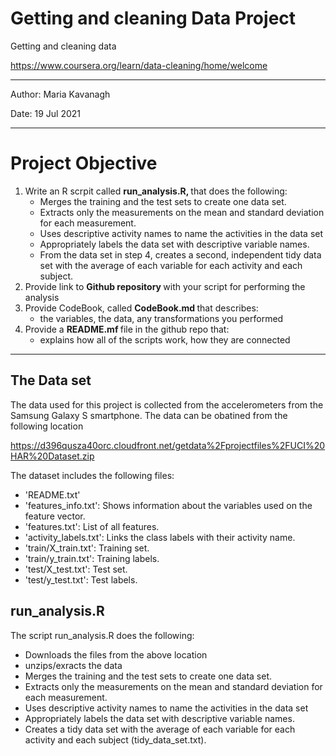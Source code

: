 # Getting and cleaning Data Project
Getting and cleaning data <p> 
https://www.coursera.org/learn/data-cleaning/home/welcome <p>
  
*********************************************
<p> 
Author: Maria Kavanagh <p> 
Date: 19 Jul 2021 <p> 
 
*********************************************
# Project Objective

1. Write an R scrpit called <b> run_analysis.R, </b> that does the following:
    - Merges the training and the test sets to create one data set.
    - Extracts only the measurements on the mean and standard deviation for each measurement.
    - Uses descriptive activity names to name the activities in the data set
    - Appropriately labels the data set with descriptive variable names.
    - From the data set in step 4, creates a second, independent tidy data set with the average of each variable for each activity and each subject.
2. Provide link to <b> Github repository </b> with your script for performing the analysis
3. Provide CodeBook, called <b> CodeBook.md </b> that describes: 
    - the variables, the data, any transformations you performed 
4. Provide a <b> README.mf </b> file in the github repo that:
    - explains how all of the scripts work, how they are connected
 
**********************************************
## The Data set  
  
The data used for this project is collected from the accelerometers from the Samsung Galaxy S smartphone.
The data can be obatined from the following location 
 
https://d396qusza40orc.cloudfront.net/getdata%2Fprojectfiles%2FUCI%20HAR%20Dataset.zip  

The dataset includes the following files:
- 'README.txt'
- 'features_info.txt': Shows information about the variables used on the feature vector.
- 'features.txt': List of all features.
- 'activity_labels.txt': Links the class labels with their activity name.
- 'train/X_train.txt': Training set.
- 'train/y_train.txt': Training labels.
- 'test/X_test.txt': Test set.
- 'test/y_test.txt': Test labels.

##  run_analysis.R  
  
The script run_analysis.R does the following: 
  
* Downloads the files from the above location
* unzips/exracts the data
* Merges the training and the test sets to create one data set.
* Extracts only the measurements on the mean and standard deviation for each measurement. 
* Uses descriptive activity names to name the activities in the data set
* Appropriately labels the data set with descriptive variable names. 
* Creates a tidy data set with the average of each variable for each activity and each subject (tidy_data_set.txt).
